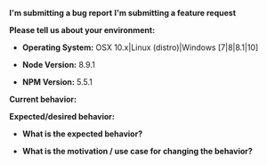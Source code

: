 <!--
BUGS: Please use this template.

The HTML comments below are for your reference, and are not displayed
when your issue is submitted, feel free to leave them.

Choose one of the two headings, delete the other.
-->
**I'm submitting a bug report**
**I'm submitting a feature request**


**Please tell us about your environment:**
* **Operating System:**
OSX 10.x|Linux (distro)|Windows [7|8|8.1|10]

* **Node Version:**
8.9.1
<!--
Minimum supported Node version is latest Node 8.x LTS
run `node -v`
-->

* **NPM Version:**
5.5.1
<!--
Minimum supported NPM version is 5.x
run `npm -v`
-->


**Current behavior:**


**Expected/desired behavior:**
<!--
If the current behavior is a bug, please provide the steps to reproduce
and, if possible, a minimal demo of the problem.
-->


* **What is the expected behavior?**


* **What is the motivation / use case for changing the behavior?**
